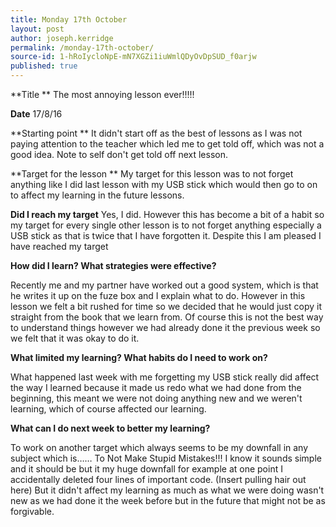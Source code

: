 ```yaml
---
title: Monday 17th October
layout: post
author: joseph.kerridge
permalink: /monday-17th-october/
source-id: 1-hRoIycloNpE-mN7XGZi1iuWmlQDyOvDpSUD_f0arjw
published: true
---
```

**Title **		           The most annoying lesson ever!!!!!

**Date** 			17/8/16

**Starting point **	 It didn't start off as the best of lessons as I was not paying attention to the teacher which led me to get told off, which was not a good idea. Note to self don't get told off next lesson.

**Target for the lesson  ** My target for this lesson was to not forget anything like I did last lesson with my USB stick which would then go to on to affect my learning in the future lessons.

**Did I reach my target** Yes, I did. However this has become a bit of a habit so my target for every single other lesson is to not forget anything especially a USB stick as that is twice that I have forgotten it. Despite this I am pleased I have reached my target

**How did I learn? What strategies were effective?**

Recently me and my partner have worked out a good system, which is that he writes it up on the fuze box and I explain what to do. However in this lesson we felt a bit rushed for time so we decided that he would just copy it straight from the book that we learn from. Of course this is not the best way to understand things however we had already done it the previous week so we felt that it was okay to do it. 

**What limited my learning? What habits do I need to work on?**

What happened last week with me forgetting my USB stick really did affect the way I learned because it made us redo what we had done from the beginning, this meant we were not doing anything new and we weren't learning, which of course affected our learning.

**What can I do next week to better my learning?**

To work on another target which always seems to be my downfall in any subject which is…… To Not Make Stupid Mistakes!!! I know it sounds simple and it should be but it my huge downfall for example at one point I accidentally deleted four lines of important code. (Insert pulling hair out here) But it didn't affect my learning as much as what we were doing wasn't new as we had done it the week before but in the future that might not be as forgivable.

